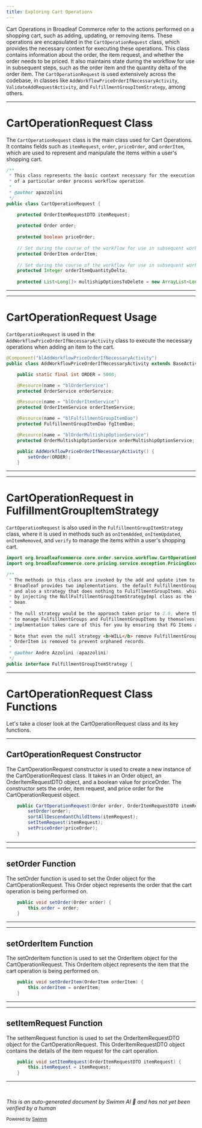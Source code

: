 ```yaml
---
title: Exploring Cart Operations
---
```

Cart Operations in Broadleaf Commerce refer to the actions performed on a shopping cart, such as adding, updating, or removing items. These operations are encapsulated in the `CartOperationRequest` class, which provides the necessary context for executing these operations. This class contains information about the order, the item request, and whether the order needs to be priced. It also maintains state during the workflow for use in subsequent steps, such as the order item and the quantity delta of the order item. The `CartOperationRequest` is used extensively across the codebase, in classes like `AddWorkflowPriceOrderIfNecessaryActivity`, `ValidateAddRequestActivity`, and `FulfillmentGroupItemStrategy`, among others.

<SwmSnippet path="/core/broadleaf-framework/src/main/java/org/broadleafcommerce/core/order/service/workflow/CartOperationRequest.java" line="33">

---

# CartOperationRequest Class

The `CartOperationRequest` class is the main class used for Cart Operations. It contains fields such as `itemRequest`, `order`, `priceOrder`, and `orderItem`, which are used to represent and manipulate the items within a user's shopping cart.

```java
/**
 * This class represents the basic context necessary for the execution
 * of a particular order process workflow operation.
 * 
 * @author apazzolini
 */
public class CartOperationRequest {

    protected OrderItemRequestDTO itemRequest;
    
    protected Order order;
    
    protected boolean priceOrder;
    
    // Set during the course of the workflow for use in subsequent workflow steps
    protected OrderItem orderItem;
    
    // Set during the course of the workflow for use in subsequent workflow steps
    protected Integer orderItemQuantityDelta;
    
    protected List<Long[]> multishipOptionsToDelete = new ArrayList<Long[]>();
```

---

</SwmSnippet>

<SwmSnippet path="/core/broadleaf-framework/src/main/java/org/broadleafcommerce/core/order/service/workflow/AddWorkflowPriceOrderIfNecessaryActivity.java" line="54">

---

# CartOperationRequest Usage

`CartOperationRequest` is used in the `AddWorkflowPriceOrderIfNecessaryActivity` class to execute the necessary operations when adding an item to the cart.

```java
@Component("blAddWorkflowPriceOrderIfNecessaryActivity")
public class AddWorkflowPriceOrderIfNecessaryActivity extends BaseActivity<ProcessContext<CartOperationRequest>> {

    public static final int ORDER = 5000;

    @Resource(name = "blOrderService")
    protected OrderService orderService;

    @Resource(name = "blOrderItemService")
    protected OrderItemService orderItemService;

    @Resource(name = "blFulfillmentGroupItemDao")
    protected FulfillmentGroupItemDao fgItemDao;

    @Resource(name = "blOrderMultishipOptionService")
    protected OrderMultishipOptionService orderMultishipOptionService;

    public AddWorkflowPriceOrderIfNecessaryActivity() {
        setOrder(ORDER);
    }

```

---

</SwmSnippet>

<SwmSnippet path="/core/broadleaf-framework/src/main/java/org/broadleafcommerce/core/order/strategy/FulfillmentGroupItemStrategy.java" line="20">

---

# CartOperationRequest in FulfillmentGroupItemStrategy

`CartOperationRequest` is also used in the `FulfillmentGroupItemStrategy` class, where it is used in methods such as `onItemAdded`, `onItemUpdated`, `onItemRemoved`, and `verify` to manage the items within a user's shopping cart.

```java
import org.broadleafcommerce.core.order.service.workflow.CartOperationRequest;
import org.broadleafcommerce.core.pricing.service.exception.PricingException;

/**
 * The methods in this class are invoked by the add and update item to cart workflows.
 * Broadleaf provides two implementations, the default FulfillmentGroupItemStrategyImpl 
 * and also a strategy that does nothing to FulifllmentGroupItems, which can be configured
 * by injecting the NullFulfillmentGroupItemStrategyImpl class as the "blFulfillmentGroupItemStrategy"
 * bean.
 * 
 * The null strategy would be the approach taken prior to 2.0, where the user was required
 * to manage FulfillmentGroups and FulfillmentGroupItems by themselves. However, the new default
 * implmentation takes care of this for you by ensuring that FG Items and OrderItems stay in sync.
 * 
 * Note that even the null strategy <b>WILL</b> remove FulfillmentGroupItems if their corresponding
 * OrderItem is removed to prevent orphaned records.
 * 
 * @author Andre Azzolini (apazzolini)
 */
public interface FulfillmentGroupItemStrategy {

```

---

</SwmSnippet>

# CartOperationRequest Class Functions

Let's take a closer look at the CartOperationRequest class and its key functions.

<SwmSnippet path="/core/broadleaf-framework/src/main/java/org/broadleafcommerce/core/order/service/workflow/CartOperationRequest.java" line="57">

---

## CartOperationRequest Constructor

The CartOperationRequest constructor is used to create a new instance of the CartOperationRequest class. It takes in an Order object, an OrderItemRequestDTO object, and a boolean value for priceOrder. The constructor sets the order, item request, and price order for the CartOperationRequest object.

```java
    public CartOperationRequest(Order order, OrderItemRequestDTO itemRequest, boolean priceOrder) {
        setOrder(order);
        sortAllDescendantChildItems(itemRequest);
        setItemRequest(itemRequest);
        setPriceOrder(priceOrder);
    }
```

---

</SwmSnippet>

<SwmSnippet path="/core/broadleaf-framework/src/main/java/org/broadleafcommerce/core/order/service/workflow/CartOperationRequest.java" line="95">

---

## setOrder Function

The setOrder function is used to set the Order object for the CartOperationRequest. This Order object represents the order that the cart operation is being performed on.

```java
    public void setOrder(Order order) {
        this.order = order;
    }
```

---

</SwmSnippet>

<SwmSnippet path="/core/broadleaf-framework/src/main/java/org/broadleafcommerce/core/order/service/workflow/CartOperationRequest.java" line="111">

---

## setOrderItem Function

The setOrderItem function is used to set the OrderItem object for the CartOperationRequest. This OrderItem object represents the item that the cart operation is being performed on.

```java
    public void setOrderItem(OrderItem orderItem) {
        this.orderItem = orderItem;
    }
```

---

</SwmSnippet>

<SwmSnippet path="/core/broadleaf-framework/src/main/java/org/broadleafcommerce/core/order/service/workflow/CartOperationRequest.java" line="87">

---

## setItemRequest Function

The setItemRequest function is used to set the OrderItemRequestDTO object for the CartOperationRequest. This OrderItemRequestDTO object contains the details of the item request for the cart operation.

```java
    public void setItemRequest(OrderItemRequestDTO itemRequest) {
        this.itemRequest = itemRequest;
    }
```

---

</SwmSnippet>

&nbsp;

*This is an auto-generated document by Swimm AI 🌊 and has not yet been verified by a human*

<SwmMeta version="3.0.0" repo-id="Z2l0aHViJTNBJTNBQnJvYWRsZWFmQ29tbWVyY2UtZGVtbyUzQSUzQWdpbGFkbmF2b3Q=" repo-name="BroadleafCommerce-demo" doc-type="overview"><sup>Powered by [Swimm](/)</sup></SwmMeta>
